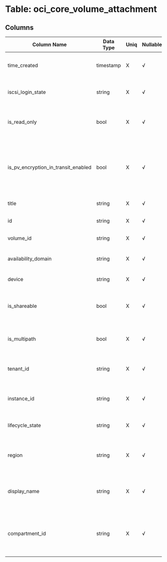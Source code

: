 # Table: oci_core_volume_attachment

## Columns 

|  Column Name   |  Data Type  | Uniq | Nullable | Description | 
|  ----  | ----  | ----  | ----  | ---- | 
| time_created | timestamp | X | √ | The date and time the volume was created. | 
| iscsi_login_state | string | X | √ | The iscsi login state of the volume attachment. | 
| is_read_only | bool | X | √ | Whether the attachment was created in read-only mode. | 
| is_pv_encryption_in_transit_enabled | bool | X | √ | Whether in-transit encryption for the data volume's paravirtualized attachment is enabled or not. | 
| title | string | X | √ | Title of the resource. | 
| id | string | X | √ | The OCID of the volume attachment. | 
| volume_id | string | X | √ | The OCID of the volume. | 
| availability_domain | string | X | √ | The availability domain of an instance. | 
| device | string | X | √ | The device name. | 
| is_shareable | bool | X | √ | Whether the attachment should be created in shareable mode. | 
| is_multipath | bool | X | √ | Whether the attachment is multipath or not. | 
| tenant_id | string | X | √ | The OCID of the Tenant in which the resource is located. | 
| instance_id | string | X | √ | The OCID of the instance the volume is attached to. | 
| lifecycle_state | string | X | √ | The current state of the volume attachment. | 
| region | string | X | √ | The OCI region in which the resource is located. | 
| display_name | string | X | √ | A user-friendly name. Does not have to be unique, and it cannot be changed. | 
| compartment_id | string | X | √ | The OCID of the compartment in Tenant in which the resource is located. | 


